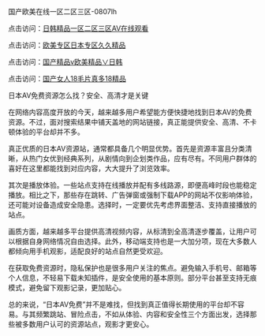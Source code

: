 国产欧美在线一区二区三区-0807lh

点击访问：<a href="https://heiliaoga6s9v.pages.dev">日韩精品一区二区三区AV在线观看</a>

点击访问：<a href="https://heiliaowt0d7p.pages.dev">欧美专区日本专区久久精品</a>

点击访问：<a href="https://heiliaowzu4ur.pages.dev">国产精品v欧美精品∨日韩</a>

点击访问：<a href="https://heiliaoll4qsx.pages.dev">国产女人18毛片真多18精品</a>

日本AV免费资源怎么找？安全、高清才是关键

在网络内容高度开放的今天，越来越多用户希望能方便快捷地找到日本AV的免费资源。不过，面对搜索结果中铺天盖地的网站链接，真正能提供安全、高清、不卡顿体验的平台却并不多。

真正优质的日本AV资源站，通常都具备几个明显优势。首先是资源丰富且分类清晰，从热门女优到经典系列，从剧情向到企划类作品，应有尽有。不同用户群体的喜好在这里都能找到对应内容，大大提升了浏览效率。

其次是播放体验。一些站点支持在线播放并配有多线路源，即便高峰时段也能稳定播放。相比之下，那些存在跳转、广告弹窗或强制下载APP的网站不仅影响体验，还可能对设备造成安全隐患。选择时，一定要优先考虑界面整洁、支持直接播放的站点。

画质方面，越来越多平台提供高清视频内容，从标清到全高清逐步覆盖，让用户可以根据自身网络情况自由选择。此外，移动端支持也是一大加分项，现在大多数人都倾向用手机观影，适配良好的站点自然更受欢迎。

在获取免费资源时，隐私保护也是很多用户关注的焦点。避免输入手机号、邮箱等个人信息，不轻易下载未知插件，是安全使用的基本原则。部分平台甚至支持无痕模式，避免留下观影记录，更加贴心。

总的来说，“日本AV免费”并不是难找，但找到真正值得长期使用的平台却不容易。与其频繁跳站、冒险点击，不如从体验、内容和安全性三个方面出发，选择那些被多数用户认可的资源站点，观影才更安心。

<span style="display:none;">[Canonical link]( https://github.com/lh080725/12386 ）</span>
